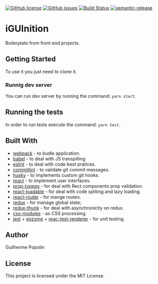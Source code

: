 [![GitHub license](https://img.shields.io/github/license/guilhermespopolin/iguitinition.svg)](https://github.com/guilhermespopolin/iguitinition/blob/master/LICENSE)
[![GitHub issues](https://img.shields.io/github/issues/guilhermespopolin/iguitinition.svg)](https://github.com/guilhermespopolin/iguitinition/issues)
[![Build Status](https://travis-ci.org/guilhermespopolin/iguitinition.svg?branch=master)](https://travis-ci.org/guilhermespopolin/iguitinition)
[![semantic-release](https://img.shields.io/badge/%20%20%F0%9F%93%A6%F0%9F%9A%80-semantic--release-e10079.svg)](https://github.com/semantic-release/semantic-release)

# iGUInition

Boilerplate from front end projects.

## Getting Started

To use it you just need to clone it.

### Runnig dev server

You can run dev server by running the command: `yarn start`.

## Running the tests

In order to run tests execute the command: `yarn test`.

## Built With

 * [webpack](https://webpack.js.org) - to budle application.
 * [babel](https://babeljs.io/) - to deal with JS transpilling
 * [eslint](https://eslint.org/) - to deal with code best pratices.
 * [commitlint](https://github.com/marionebl/commitlint) - to validate git commit messages.
 * [husky](https://github.com/typicode/husky) - to implements custom git hooks.
 * [react](https://reactjs.org/) - to implement user interfaces.
 * [prop-typpes](https://www.npmjs.com/package/prop-types) - for deal with Rect components prop
 validation.
 * [react-loadable](https://github.com/jamiebuilds/react-loadable) - for deal with code spliting and
 lazy loading.
 * [react-router](https://github.com/ReactTraining/react-router) - for mange routes.
 * [redux](https://redux.js.org/) - for manage global state;
 * [redux-thunk](https://github.com/reduxjs/redux-thunk) - for deal with asynchronicity on redux.
 * [css-modules](https://github.com/css-modules/css-modules) - as _CSS_ processing.
 * [jest](https://jestjs.io) + [enzyme](https://github.com/airbnb/enzyme) +
 [reac-test-renderer](https://www.npmjs.com/package/react-test-renderer) - for unit testing.

## Author

Guilherme Popolin

## License

This project is licensed under the MIT License.
